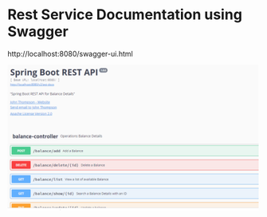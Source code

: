 # Rest Service Documentation using Swagger

http://localhost:8080/swagger-ui.html

![Test Image 1](pkk.png)
